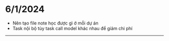 # 6/1/2024
- Nên tạo file note học được gì ở mỗi dự án 
- Task nội bộ tùy task call model khác nhau để giảm chi phí

---